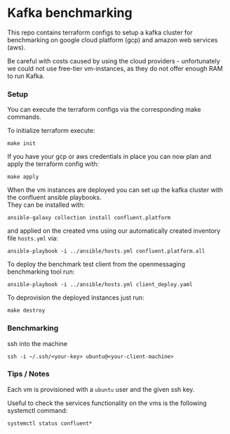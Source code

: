 # Kafka benchmarking

This repo contains terraform configs to setup a kafka cluster for benchmarking on google cloud platform (gcp) and amazon web services (aws).

Be careful with costs caused by using the cloud providers - unfortunately we could not use free-tier vm-instances, as they do not offer enough RAM to run Kafka.

### Setup 

You can execute the terraform configs via the corresponding make commands.

To initialize terraform execute:

    make init


If you have your gcp or aws credentials in place you can now plan and apply the terraform config with:

    make apply


When the vm instances are deployed you can set up the kafka cluster with the confluent ansible playbooks.  
They can be installed with:

    ansible-galaxy collection install confluent.platform


and applied on the created vms using our automatically created inventory file `hosts.yml` via:

    ansible-playbook -i ../ansible/hosts.yml confluent.platform.all


To deploy the benchmark test client from the openmessaging benchmarking tool run:

    ansible-playbook -i ../ansible/hosts.yml client_deploy.yaml


To deprovision the deployed instances just run:

    make destroy


### Benchmarking

ssh into the machine

    ssh -i ~/.ssh/<your-key> ubuntu@<your-client-machine>


### Tips / Notes

Each vm is provisioned with a `ubuntu` user and the given ssh key.

Useful to check the services functionality on the vms is the following systemctl command:

    systemctl status confluent*




